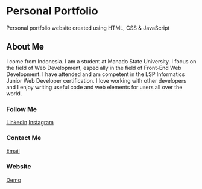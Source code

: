 # Personal Portfolio

Personal portfolio website created using HTML, CSS & JavaScript

## About Me

I come from Indonesia. I am a student at Manado State University. I focus on the field of Web Development, especially in the field of Front-End Web Development. I have attended and am competent in the LSP Informatics Junior Web Developer certification. I love working with other developers and I enjoy writing useful code and web elements for users all over the world.

### Follow Me
[Linkedin](https://www.linkedin.com/in/hizkiareppi/)
[Instagram](https://www.instagram.com/hizkiajefren_)

### Contact Me
[Email](mailto:email.hizkiareppi@gmail.com)

### Website
[Demo](https://hizkiajefren.netlify.app)
